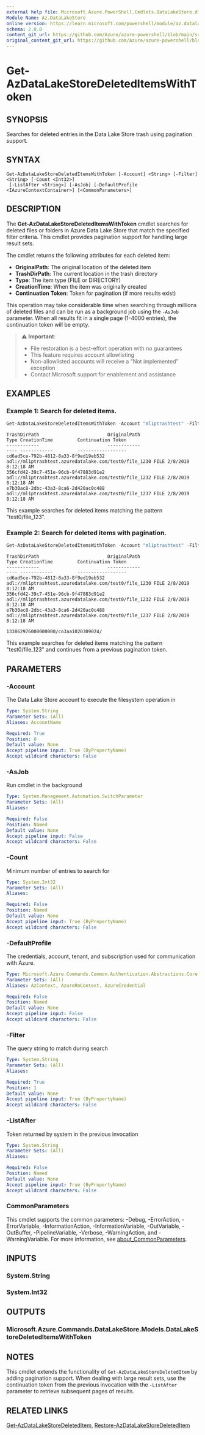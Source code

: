 ```yaml
---
external help file: Microsoft.Azure.PowerShell.Cmdlets.DataLakeStore.dll-Help.xml
Module Name: Az.DataLakeStore
online version: https://learn.microsoft.com/powershell/module/az.datalakestore/get-azdatalakestoredeleteditemswithtoken
schema: 2.0.0
content_git_url: https://github.com/Azure/azure-powershell/blob/main/src/DataLakeStore/DataLakeStore/help/Get-AzDataLakeStoreDeletedItemsWithToken.md
original_content_git_url: https://github.com/Azure/azure-powershell/blob/main/src/DataLakeStore/DataLakeStore/help/Get-AzDataLakeStoreDeletedItemsWithToken.md
---
```


# Get-AzDataLakeStoreDeletedItemsWithToken

## SYNOPSIS
Searches for deleted entries in the Data Lake Store trash using pagination support.

## SYNTAX

```
Get-AzDataLakeStoreDeletedItemsWithToken [-Account] <String> [-Filter] <String> [-Count <Int32>]
 [-ListAfter <String>] [-AsJob] [-DefaultProfile <IAzureContextContainer>] [<CommonParameters>]
```

## DESCRIPTION
The **Get-AzDataLakeStoreDeletedItemsWithToken** cmdlet searches for deleted files or folders in Azure Data Lake Store that match the specified filter criteria. This cmdlet provides pagination support for handling large result sets.

The cmdlet returns the following attributes for each deleted item:
- **OriginalPath**: The original location of the deleted item
- **TrashDirPath**: The current location in the trash directory
- **Type**: The item type (FILE or DIRECTORY)
- **CreationTime**: When the item was originally created
- **Continuation Token**: Token for pagination (if more results exist)

This operation may take considerable time when searching through millions of deleted files and can be run as a background job using the `-AsJob` parameter. When all results fit in a single page (1-4000 entries), the continuation token will be empty.

> **⚠️ Important**: 
> - File restoration is a best-effort operation with no guarantees
> - This feature requires account allowlisting
> - Non-allowlisted accounts will receive a "Not implemented" exception
> - Contact Microsoft support for enablement and assistance

## EXAMPLES

### Example 1: Search for deleted items.
```powershell
Get-AzDataLakeStoreDeletedItemsWithToken -Account "ml1ptrashtest" -Filter "test0/file_123"
```

```output
TrashDirPath                         OriginalPath                                          Type CreationTime         Continuation Token
------------                         ------------                                          ---- ------------         ------------------
cd6ad5ce-792b-4812-8a33-8f9ed19eb532 adl://ml1ptrashtest.azuredatalake.com/test0/file_1230 FILE 2/8/2019 8:12:18 AM
356cfd42-39c7-451e-96cb-9f47883d91e2 adl://ml1ptrashtest.azuredatalake.com/test0/file_1232 FILE 2/8/2019 8:12:18 AM
e7b30ac8-2dbc-43a3-8ca6-2d420ac0c488 adl://ml1ptrashtest.azuredatalake.com/test0/file_1237 FILE 2/8/2019 8:12:18 AM

```

This example searches for deleted items matching the pattern "test0/file_123".

### Example 2: Search for deleted items with pagination.
```powershell
Get-AzDataLakeStoreDeletedItemsWithToken -Account "ml1ptrashtest" -Filter "test0/file_123" -ListAfter "133862976000000000/co3aa1020309024/"
```

```output
TrashDirPath                         OriginalPath                                          Type CreationTime         Continuation Token
------------                         ------------                                          ---- ------------         ------------------
cd6ad5ce-792b-4812-8a33-8f9ed19eb532 adl://ml1ptrashtest.azuredatalake.com/test0/file_1230 FILE 2/8/2019 8:12:18 AM
356cfd42-39c7-451e-96cb-9f47883d91e2 adl://ml1ptrashtest.azuredatalake.com/test0/file_1232 FILE 2/8/2019 8:12:18 AM
e7b30ac8-2dbc-43a3-8ca6-2d420ac0c488 adl://ml1ptrashtest.azuredatalake.com/test0/file_1237 FILE 2/8/2019 8:12:18 AM
                                                                                                                     133862976000000000/co3aa1020309024/
```

This example searches for deleted items matching the pattern "test0/file_123" and continues from a previous pagination token.

## PARAMETERS

### -Account
The Data Lake Store account to execute the filesystem operation in

```yaml
Type: System.String
Parameter Sets: (All)
Aliases: AccountName

Required: True
Position: 0
Default value: None
Accept pipeline input: True (ByPropertyName)
Accept wildcard characters: False
```

### -AsJob
Run cmdlet in the background

```yaml
Type: System.Management.Automation.SwitchParameter
Parameter Sets: (All)
Aliases:

Required: False
Position: Named
Default value: None
Accept pipeline input: False
Accept wildcard characters: False
```

### -Count
Minimum number of entries to search for

```yaml
Type: System.Int32
Parameter Sets: (All)
Aliases:

Required: False
Position: Named
Default value: None
Accept pipeline input: True (ByPropertyName)
Accept wildcard characters: False
```

### -DefaultProfile
The credentials, account, tenant, and subscription used for communication with Azure.

```yaml
Type: Microsoft.Azure.Commands.Common.Authentication.Abstractions.Core.IAzureContextContainer
Parameter Sets: (All)
Aliases: AzContext, AzureRmContext, AzureCredential

Required: False
Position: Named
Default value: None
Accept pipeline input: False
Accept wildcard characters: False
```

### -Filter
The query string to match during search

```yaml
Type: System.String
Parameter Sets: (All)
Aliases:

Required: True
Position: 1
Default value: None
Accept pipeline input: True (ByPropertyName)
Accept wildcard characters: False
```

### -ListAfter
Token returned by system in the previous invocation

```yaml
Type: System.String
Parameter Sets: (All)
Aliases:

Required: False
Position: Named
Default value: None
Accept pipeline input: True (ByPropertyName)
Accept wildcard characters: False
```

### CommonParameters
This cmdlet supports the common parameters: -Debug, -ErrorAction, -ErrorVariable, -InformationAction, -InformationVariable, -OutVariable, -OutBuffer, -PipelineVariable, -Verbose, -WarningAction, and -WarningVariable. For more information, see [about_CommonParameters](http://go.microsoft.com/fwlink/?LinkID=113216).

## INPUTS

### System.String

### System.Int32

## OUTPUTS

### Microsoft.Azure.Commands.DataLakeStore.Models.DataLakeStoreDeletedItemsWithToken

## NOTES
This cmdlet extends the functionality of `Get-AzDataLakeStoreDeletedItem` by adding pagination support. When dealing with large result sets, use the continuation token from the previous invocation with the `-ListAfter` parameter to retrieve subsequent pages of results.

## RELATED LINKS
[Get-AzDataLakeStoreDeletedItem](./Get-AzDataLakeStoreDeletedItem.md),  [Restore-AzDataLakeStoreDeletedItem](./Restore-AzDataLakeStoreDeletedItem.md)

